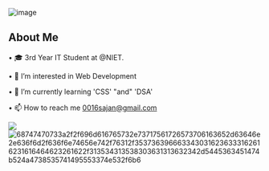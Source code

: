

![image](https://github.com/Sajansharma0017/Sajansharma0017/assets/95874687/ee92a9a8-357c-4e8b-8147-38d13ad39153)

## About Me
• 🎓 3rd Year IT Student at @NIET.

• 👀 I’m interested in Web Development

• 🌱 I’m currently learning 'CSS' "and" 'DSA'

• 📫 How to reach me 0016sajan@gmail.com

<!---
Sajansharma0017/Sajansharma0017 is a ✨ special ✨ repository because its `README.md` (this file) appears on your GitHub profile.
You can click the Preview link to take a look at your changes.
--->
![](https://komarev.com/ghpvc/?username=Sajansharma0017)
![68747470733a2f2f696d616765732e73717561726573706163652d63646e2e636f6d2f636f6e74656e742f76312f3537363966633430316236333162616231616464623261622f313534313538303631313632342d5445363451474b524a4738535741495553374e532f6b6](https://github.com/Sajansharma0017/Sajansharma0017/assets/95874687/93132846-b1b3-4aef-b8a5-64be1a978c9e)


